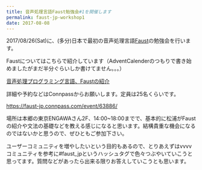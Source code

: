 ```yaml
---
title: 音声処理言語Faust勉強会#1を開催します
permalink: faust-jp-workshop1
date: 2017-08-08
---
```



2017/08/26(Sat)に、(多分)日本で最初の音声処理言語[Faust](https://faust.grame.fr)の勉強会を行います。

Faustについてはこちらで紹介しています（AdventCalenderのつもりで書き始めましたがまだ半分ぐらいしか書けてません。。。）

[音声処理プログラミング言語、Faustの紹介](https://matsuuratomoya.com/blog/2016-12-01/faust-introduction/)

<!--more-->

詳細や予約などはConnpassからお願いします。定員は25名くらいです。

<https://faust-jp.connpass.com/event/63886/>

場所は本郷の東京ENGAWAさん2F、14:00~18:00までで、基本的に松浦がFaustの紹介や文法の基礎などを教える感じになると思います。結構貴重な機会になるのではないかと思うので、ぜひともご参加下さい。

ユーザーコミュニティを増やしたいという目的もあるので、とりあえずはvvvvコミュニティを参考に\#faust_jpというハッシュタグで色々つぶやいていこうと思ってます。質問などがあったら出来る限りお答えしていこうとも思います。
